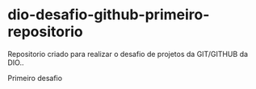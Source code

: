 # dio-desafio-github-primeiro-repositorio
  
  Repositorio criado para realizar o desafio de projetos da GIT/GITHUB da DIO..


Primeiro desafio
